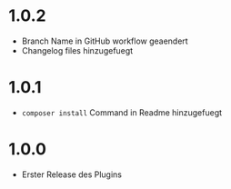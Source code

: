 # 1.0.2

- Branch Name in GitHub workflow geaendert
- Changelog files hinzugefuegt

# 1.0.1

- `composer install` Command in Readme hinzugefuegt

# 1.0.0

- Erster Release des Plugins
